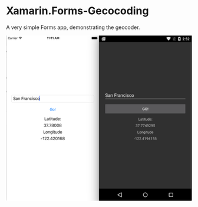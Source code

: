 # Xamarin.Forms-Gecocoding
A very simple Forms app, demonstrating the geocoder.

<img src="https://raw.githubusercontent.com/jsauvexamarin/Xamarin.Forms-Geocoding/master/screenshot.png" width="600">
